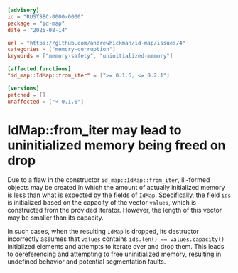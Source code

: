 ```toml
[advisory]
id = "RUSTSEC-0000-0000"
package = "id-map"
date = "2025-08-14"

url = "https://github.com/andrewhickman/id-map/issues/4"
categories = ["memory-corruption"]
keywords = ["memory-safety", "uninitialized-memory"]

[affected.functions]
"id_map::IdMap::from_iter" = [">= 0.1.6, <= 0.2.1"]

[versions]
patched = []
unaffected = ["< 0.1.6"]
```

# IdMap::from_iter may lead to uninitialized memory being freed on drop

Due to a flaw in the constructor `id_map::IdMap::from_iter`, ill-formed objects may be created in which the amount of actually initialized memory is less than what is expected by the fields of `IdMap`. Specifically, the field `ids` is initialized based on the capacity of the vector `values`, which is constructed from the provided iterator. However, the length of this vector may be smaller than its capacity.

In such cases, when the resulting `IdMap` is dropped, its destructor incorrectly assumes that `values` contains `ids.len() == values.capacity()` initialized elements and attempts to iterate over and drop them. This leads to dereferencing and attempting to free uninitialized memory, resulting in undefined behavior and potential segmentation faults.